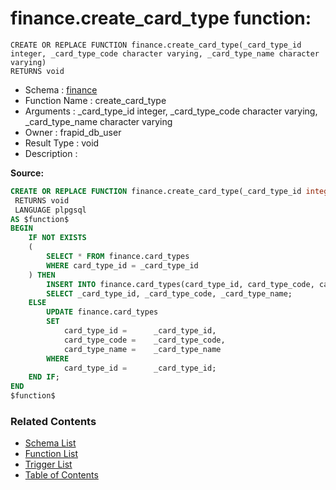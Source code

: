 # finance.create_card_type function:

```plpgsql
CREATE OR REPLACE FUNCTION finance.create_card_type(_card_type_id integer, _card_type_code character varying, _card_type_name character varying)
RETURNS void
```
* Schema : [finance](../../schemas/finance.md)
* Function Name : create_card_type
* Arguments : _card_type_id integer, _card_type_code character varying, _card_type_name character varying
* Owner : frapid_db_user
* Result Type : void
* Description : 


**Source:**
```sql
CREATE OR REPLACE FUNCTION finance.create_card_type(_card_type_id integer, _card_type_code character varying, _card_type_name character varying)
 RETURNS void
 LANGUAGE plpgsql
AS $function$
BEGIN
    IF NOT EXISTS
    (
        SELECT * FROM finance.card_types
        WHERE card_type_id = _card_type_id
    ) THEN
        INSERT INTO finance.card_types(card_type_id, card_type_code, card_type_name)
        SELECT _card_type_id, _card_type_code, _card_type_name;
    ELSE
        UPDATE finance.card_types
        SET 
            card_type_id =      _card_type_id, 
            card_type_code =    _card_type_code, 
            card_type_name =    _card_type_name
        WHERE
            card_type_id =      _card_type_id;
    END IF;
END
$function$

```

### Related Contents
* [Schema List](../../schemas.md)
* [Function List](../../functions.md)
* [Trigger List](../../triggers.md)
* [Table of Contents](../../README.md)

